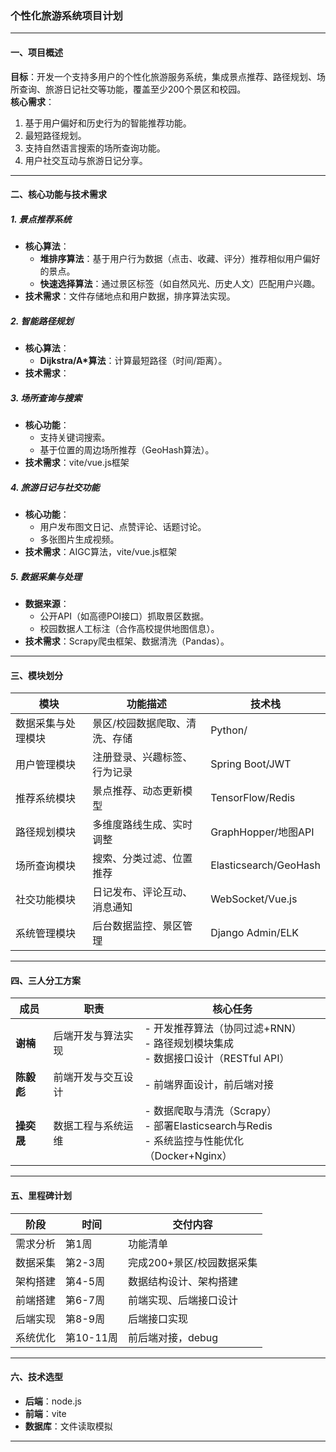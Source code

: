 ### 个性化旅游系统项目计划

---

#### **一、项目概述**
**目标**：开发一个支持多用户的个性化旅游服务系统，集成景点推荐、路径规划、场所查询、旅游日记社交等功能，覆盖至少200个景区和校园。  
**核心需求**：  
1. 基于用户偏好和历史行为的智能推荐功能。  
2. 最短路径规划。  
3. 支持自然语言搜索的场所查询功能。  
4. 用户社交互动与旅游日记分享。  

---

#### **二、核心功能与技术需求**

##### **1. 景点推荐系统**
- **核心算法**：  
  - **堆排序算法**：基于用户行为数据（点击、收藏、评分）推荐相似用户偏好的景点。
  - **快速选择算法**：通过景区标签（如自然风光、历史人文）匹配用户兴趣。  
- **技术需求**：文件存储地点和用户数据，排序算法实现。

##### **2. 智能路径规划**
- **核心算法**：  
  - **Dijkstra/A*算法**：计算最短路径（时间/距离）。  
- **技术需求**：

##### **3. 场所查询与搜索**
- **核心功能**：  
  - 支持关键词搜索。  
  - 基于位置的周边场所推荐（GeoHash算法）。  
- **技术需求**：vite/vue.js框架

##### **4. 旅游日记与社交功能**
- **核心功能**：  
  - 用户发布图文日记、点赞评论、话题讨论。  
  - 多张图片生成视频。
- **技术需求**：AIGC算法，vite/vue.js框架

##### **5. 数据采集与处理**
- **数据来源**：  
  - 公开API（如高德POI接口）抓取景区数据。  
  - 校园数据人工标注（合作高校提供地图信息）。  
- **技术需求**：Scrapy爬虫框架、数据清洗（Pandas）。

---

#### **三、模块划分**
| 模块                | 功能描述                          | 技术栈                  |
|---------------------|----------------------------------|------------------------|
| 数据采集与处理模块   | 景区/校园数据爬取、清洗、存储     | Python/                 |
| 用户管理模块         | 注册登录、兴趣标签、行为记录      | Spring Boot/JWT        |
| 推荐系统模块         | 景点推荐、动态更新模型            | TensorFlow/Redis       |
| 路径规划模块         | 多维度路线生成、实时调整          | GraphHopper/地图API    |
| 场所查询模块         | 搜索、分类过滤、位置推荐          | Elasticsearch/GeoHash  |
| 社交功能模块         | 日记发布、评论互动、消息通知      | WebSocket/Vue.js       |
| 系统管理模块         | 后台数据监控、景区管理            | Django Admin/ELK       |

---

#### **四、三人分工方案**
| 成员 | 职责                                | 核心任务                                  |
|------|-------------------------------------|------------------------------------------|
| **谢楠** | 后端开发与算法实现                  | - 开发推荐算法（协同过滤+RNN）<br>- 路径规划模块集成<br>- 数据接口设计（RESTful API） |
| **陈毅彪** | 前端开发与交互设计                  | - 前端界面设计，前后端对接 |
| **操奕晟** | 数据工程与系统运维                  | - 数据爬取与清洗（Scrapy）<br>- 部署Elasticsearch与Redis<br>- 系统监控与性能优化（Docker+Nginx） |

---

#### **五、里程碑计划**
| 阶段       | 时间   | 交付内容                              |
|------------|--------|---------------------------------------|
| 需求分析   | 第1周  | 功能清单                          |
| 数据采集   | 第2-3周| 完成200+景区/校园数据采集             |
| 架构搭建   | 第4-5周| 数据结构设计、架构搭建           |
| 前端搭建   | 第6-7周| 前端实现、后端接口设计                |
| 后端实现   | 第8-9周  | 后端接口实现                |
| 系统优化   | 第10-11周| 前后端对接，debug               |
---

#### **六、技术选型**
- **后端**：node.js
- **前端**：vite  
- **数据库**：文件读取模拟
---
